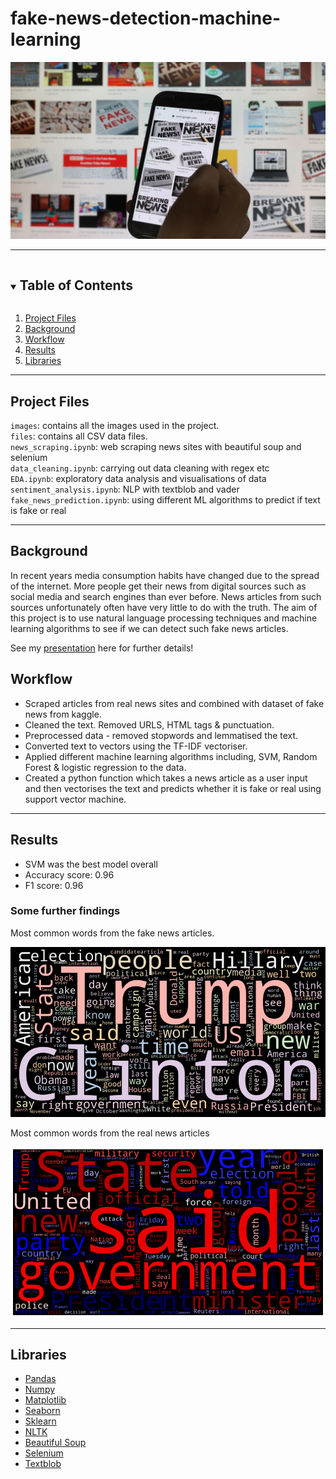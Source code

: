 
# **fake-news-detection-machine-learning**


![fake news image](./images/fake-news.jpg
)

---

<!-- TABLE OF CONTENTS -->
<details open="open">
  <summary><h2 style="display: inline-block">Table of Contents</h2></summary>
  <ol>
    <li><a href="#project-files">Project Files</a></li>  
    <li>
      <a href="background">Background</a>
      </ul>
    </li>
    <li><a href="#workflow">Workflow</a></li>
    <li><a href="#results">Results</a></li>
    <li><a href="#libraries">Libraries</a></li>
  </ol>
</details> 

---
<!-- Project Files -->
## **Project Files**  


`images`: contains all the images used in the project.    
`files`: contains all CSV data files.  
`news_scraping.ipynb`: web scraping news sites with beautiful soup and selenium   
`data_cleaning.ipynb`: carrying out data cleaning with regex etc  
`EDA.ipynb`: exploratory data analysis and visualisations of data
`sentiment_analysis.ipynb`: NLP with textblob and vader  
`fake_news_prediction.ipynb`: using different ML algorithms to predict if text is fake or real


---
<!-- background -->
## **Background**

In recent years media consumption habits have changed due to the spread of the internet. More people get their news from digital sources such as social media and search engines than ever before. News articles from such sources unfortunately often have very little to do with the truth. The aim of this project is to use natural language processing techniques and machine learning algorithms to see if we can detect such fake news articles.  

See my [presentation](https://docs.google.com/presentation/d/1li1ZAZ_O9XeMkK0UOUZBNHxEL7FeGjLBQtk9KQ_xtrY/edit#slide=id.geea67f8950_0_1241) here
 for further details!



<!-- Workflow -->
## **Workflow**

- Scraped articles from real news sites and combined with dataset of fake news from kaggle. 
- Cleaned the text. Removed URLS, HTML tags & punctuation.
- Preprocessed data - removed stopwords and lemmatised the text.
- Converted text to vectors using the TF-IDF vectoriser.
- Applied different machine learning algorithms including, SVM, Random Forest & logistic regression to the data.
- Created a python function which takes a news article as a user input and then vectorises the text and predicts whether it is fake or real using support vector machine.


---

<!-- Results -->
## **Results**

- SVM was the best model overall 
- Accuracy score: 0.96
- F1 score: 0.96

### Some further findings  




Most common words from the fake news articles.

![fake news](./images/fake.png
)

Most common words from the real news articles

![real news](./images/real.png
)


---
<!-- Libraries -->
## **Libraries**

- [Pandas](https://pandas.pydata.org/docs/)
- [Numpy](https://numpy.org/)
- [Matplotlib](https://matplotlib.org/)
- [Seaborn](https://seaborn.pydata.org)
- [Sklearn](https://scikit-learn.org/stable/)
- [NLTK](https://www.nltk.org)
- [Beautiful Soup](https://beautiful-soup-4.readthedocs.io/en/latest/#)
- [Selenium](https://selenium-python.readthedocs.io)
- [Textblob](https://textblob.readthedocs.io/en/dev/)
